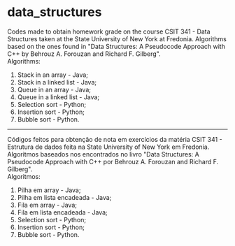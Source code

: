# data_structures

Codes made to obtain homework grade on the course CSIT 341 - Data Structures taken at the State University of New York at Fredonia.
Algorithms based on the ones found in "Data Structures: A Pseudocode Approach with C++ by Behrouz A. Forouzan and Richard F. Gilberg".</br>
Algorithms:</br>
1. Stack in an array - Java; </br>
2. Stack in a linked list - Java;</br>
3. Queue in an array - Java;</br>
4. Queue in a linked list - Java;</br>
5. Selection sort - Python;</br>
6. Insertion sort - Python;</br>
7. Bubble sort - Python.</br>
____________________________________________________________________________________________________________________________
Códigos feitos para obtenção de nota em exercícios da matéria CSIT 341 - Estrutura de dados feita na State University of New York em Fredonia.
Algoritmos baseados nos encontrados no livro "Data Structures: A Pseudocode Approach with C++ por Behrouz A. Forouzan and Richard F. Gilberg".</br>
Algoritmos:</br>
1. Pilha em array - Java;</br>
2. Pilha em lista encadeada - Java;</br>
3. Fila em array - Java;</br>
4. Fila em lista encadeada - Java;</br>
5. Selection sort - Python;</br>
6. Insertion sort - Python;</br>
7. Bubble sort - Python.</br>
